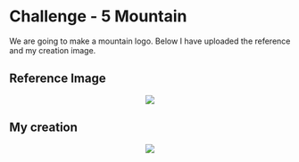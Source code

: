 # Challenge - 5 Mountain
We are going to make a mountain logo. Below I have uploaded the reference and my creation image. 

## Reference Image
<p text align="center"><Img src="https://user-images.githubusercontent.com/54719422/95416635-ca3d9800-0950-11eb-847e-98081ae99e65.png"></p>

## My creation 

<p text align="center"><Img src="https://user-images.githubusercontent.com/54719422/95458437-c715cc80-098f-11eb-9765-e499350bd9a5.png"></p>
